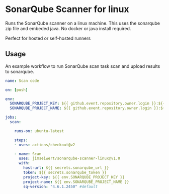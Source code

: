 # SonarQube Scanner for linux

Runs the SonarQube scanner on a linux machine. This uses the sonarqube zip file and embeded java. No docker or java install required.

Perfect for hosted or self-hosted runners

## Usage

An example workflow to run SonarQube scan task scan and upload results to sonarqube.

```yaml
name: Scan code

on: [push]

env:
  SONARQUBE_PROJECT_KEY: ${{ github.event.repository.owner.login }}:${{ github.event.repository.name }}
  SONARQUBE_PROJECT_NAME: ${{ github.event.repository.owner.login }}:${{ github.event.repository.name }}

jobs:
  scan:

    runs-on: ubuntu-latest

    steps:
    - uses: actions/checkout@v2

    - name: Scan
      uses: jimseiwert/sonarqube-scanner-linux@v1.0
      with:
        host-url: ${{ secrets.sonarqube_url }}
        token: ${{ secrets.sonarqube_token }}
        project-key: ${{ env.SONARQUBE_PROJECT_KEY }}
        project-name: ${{ env.SONARQUBE_PROJECT_NAME }}
        sq-version: "4.6.1.2450" #default   
```

